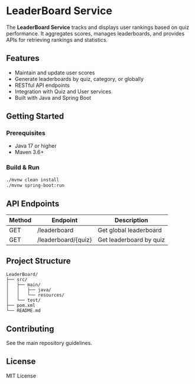 # LeaderBoard Service

The **LeaderBoard Service** tracks and displays user rankings based on quiz performance. It aggregates scores, manages leaderboards, and provides APIs for retrieving rankings and statistics.

## Features

- Maintain and update user scores
- Generate leaderboards by quiz, category, or globally
- RESTful API endpoints
- Integration with Quiz and User services
- Built with Java and Spring Boot

## Getting Started

### Prerequisites

- Java 17 or higher
- Maven 3.6+

### Build & Run

```sh
./mvnw clean install
./mvnw spring-boot:run
```

## API Endpoints

| Method | Endpoint            | Description             |
| ------ | ------------------- | ----------------------- |
| GET    | /leaderboard        | Get global leaderboard  |
| GET    | /leaderboard/{quiz} | Get leaderboard by quiz |

## Project Structure

```
LeaderBoard/
├── src/
│   ├── main/
│   │   ├── java/
│   │   └── resources/
│   └── test/
├── pom.xml
└── README.md
```

## Contributing

See the main repository guidelines.

## License

MIT License
